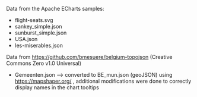 Data from the Apache ECharts samples:
 - flight-seats.svg
 - sankey_simple.json
 - sunburst_simple.json
 - USA.json
 - les-miserables.json

Data from https://github.com/bmesuere/belgium-topojson (Creative Commons Zero v1.0 Universal)
 - Gemeenten.json --> converted to BE_mun.json (geoJSON) using https://mapshaper.org/ , additional modifications were done to correctly display names in the chart tooltips
